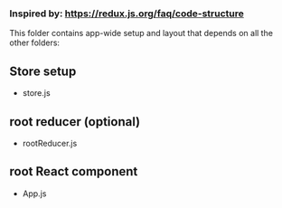 ### Inspired by: https://redux.js.org/faq/code-structure

This folder contains app-wide setup and layout that depends on all the other folders:

## Store setup

- store.js

## root reducer (optional)

- rootReducer.js

## root React component

- App.js
